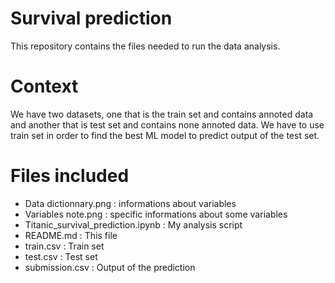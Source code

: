 # Survival prediction
This repository contains the files needed to run the data analysis.

# Context
We have two datasets, one that is the train set and contains annoted data and another that is test set and contains none annoted data. We have to use train set in order to find the best ML model to predict output of the test set. 

# Files included
- Data dictionnary.png : informations about variables
- Variables note.png : specific informations about some variables
- Titanic_survival_prediction.ipynb : My analysis script
- README.md : This file
- train.csv : Train set
- test.csv : Test set
- submission.csv :  Output of the prediction